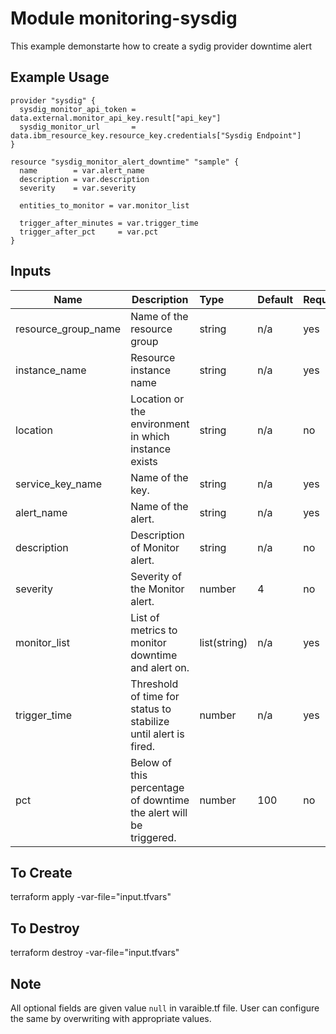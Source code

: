 # Module monitoring-sysdig

This example demonstarte how to create a sydig provider downtime alert

## Example Usage
```
provider "sysdig" {
  sysdig_monitor_api_token = data.external.monitor_api_key.result["api_key"]
  sysdig_monitor_url       = data.ibm_resource_key.resource_key.credentials["Sysdig Endpoint"]
}

resource "sysdig_monitor_alert_downtime" "sample" {
  name        = var.alert_name
  description = var.description
  severity    = var.severity

  entities_to_monitor = var.monitor_list

  trigger_after_minutes = var.trigger_time
  trigger_after_pct     = var.pct
}

```

<!-- BEGINNING OF PRE-COMMIT-TERRAFORM DOCS HOOK -->
## Inputs


| Name                | Description                                                      | Type         | Default | Required |
|---------------------|------------------------------------------------------------------|:-------------|:------- |:---------|
| resource_group_name | Name of the resource group                                       | string       | n/a     | yes      |
| instance_name       | Resource instance name                                           | string       | n/a     | yes      |
| location            | Location or the environment in which instance exists             | string       | n/a     | no       |
| service_key_name    | Name of the key.                                                 | string       | n/a     | yes      |
| alert_name          | Name of the alert.                                               | string       | n/a     | yes      |
| description         | Description of Monitor alert.                                    | string       | n/a     | no       |
| severity            | Severity of the Monitor alert.                                   | number       | 4       | no       |
| monitor_list        | List of metrics to monitor downtime and alert on.                | list(string) | n/a     | yes      |
| trigger_time        | Threshold of time for status to stabilize until alert is fired.  | number       | n/a     | yes      |
| pct                 | Below of this percentage of downtime the alert will be triggered.| number       | 100     | no       |

## To Create

terraform apply -var-file="input.tfvars"

## To Destroy

terraform destroy -var-file="input.tfvars"

## Note

All optional fields are given value `null` in varaible.tf file. User can configure the same by overwriting with appropriate values.
